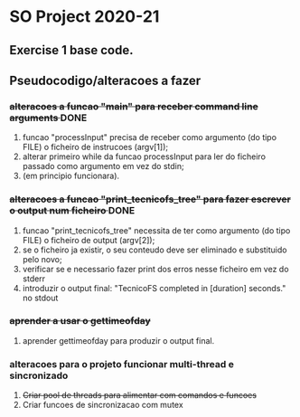 # SO Project 2020-21
## Exercise 1 base code.

## Pseudocodigo/alteracoes a fazer

### <s> alteracoes a funcao "main" para receber command line arguments </s> DONE
1. funcao "processInput" precisa de receber como argumento (do tipo FILE) o ficheiro de instrucoes (argv[1]);
2. alterar primeiro while da funcao processInput para ler do ficheiro passado como argumento em vez do stdin;
3. (em principio funcionara).

### <s> alteracoes a funcao "print_tecnicofs_tree" para fazer escrever o output num ficheiro </s> DONE
1. funcao "print_tecnicofs_tree" necessita de ter como argumento (do tipo FILE) o ficheiro de output (argv[2]);
2. se o ficheiro ja existir, o seu conteudo deve ser eliminado e substituido pelo novo;
3. verificar se e necessario fazer print dos erros nesse ficheiro em vez do stderr
4. introduzir o output final: "TecnicoFS completed in [duration] seconds." no stdout

### <s> aprender a usar o gettimeofday </s>
1. aprender gettimeofday para produzir o output final.

### alteracoes para o projeto funcionar multi-thread e sincronizado
1. <s> Criar pool de threads para alimentar com comandos e funcoes </s>
2. Criar funcoes de sincronizacao com mutex
